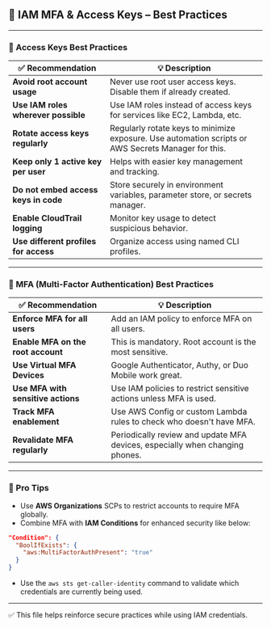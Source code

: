 ## 🔐 IAM MFA & Access Keys – Best Practices

---

### 🔑 Access Keys Best Practices

| ✅ Recommendation | 💡 Description |
|------------------|----------------|
| **Avoid root account usage** | Never use root user access keys. Disable them if already created. |
| **Use IAM roles wherever possible** | Use IAM roles instead of access keys for services like EC2, Lambda, etc. |
| **Rotate access keys regularly** | Regularly rotate keys to minimize exposure. Use automation scripts or AWS Secrets Manager for this. |
| **Keep only 1 active key per user** | Helps with easier key management and tracking. |
| **Do not embed access keys in code** | Store securely in environment variables, parameter store, or secrets manager. |
| **Enable CloudTrail logging** | Monitor key usage to detect suspicious behavior. |
| **Use different profiles for access** | Organize access using named CLI profiles. |

---

### 🔐 MFA (Multi-Factor Authentication) Best Practices

| ✅ Recommendation | 💡 Description |
|------------------|----------------|
| **Enforce MFA for all users** | Add an IAM policy to enforce MFA on all users. |
| **Enable MFA on the root account** | This is mandatory. Root account is the most sensitive. |
| **Use Virtual MFA Devices** | Google Authenticator, Authy, or Duo Mobile work great. |
| **Use MFA with sensitive actions** | Use IAM policies to restrict sensitive actions unless MFA is used. |
| **Track MFA enablement** | Use AWS Config or custom Lambda rules to check who doesn't have MFA. |
| **Revalidate MFA regularly** | Periodically review and update MFA devices, especially when changing phones. |

---

### 📌 Pro Tips

- Use **AWS Organizations** SCPs to restrict accounts to require MFA globally.
- Combine MFA with **IAM Conditions** for enhanced security like below:

```json
"Condition": {
  "BoolIfExists": {
    "aws:MultiFactorAuthPresent": "true"
  }
}
```

- Use the `aws sts get-caller-identity` command to validate which credentials are currently being used.

---

✅ This file helps reinforce secure practices while using IAM credentials.  

